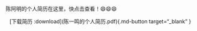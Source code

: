 陈阿明的个人简历在这里，快点击查看！:smile::smile::smile:

<center>[下载简历 :download](陈一鸣的个人简历.pdf){.md-button target=“_blank” }</center>

